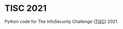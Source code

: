 # TISC 2021

Python code for The InfoSecurity Challenge ([TISC](https://www.csit.gov.sg/tisc/tisc-home)) 2021.
